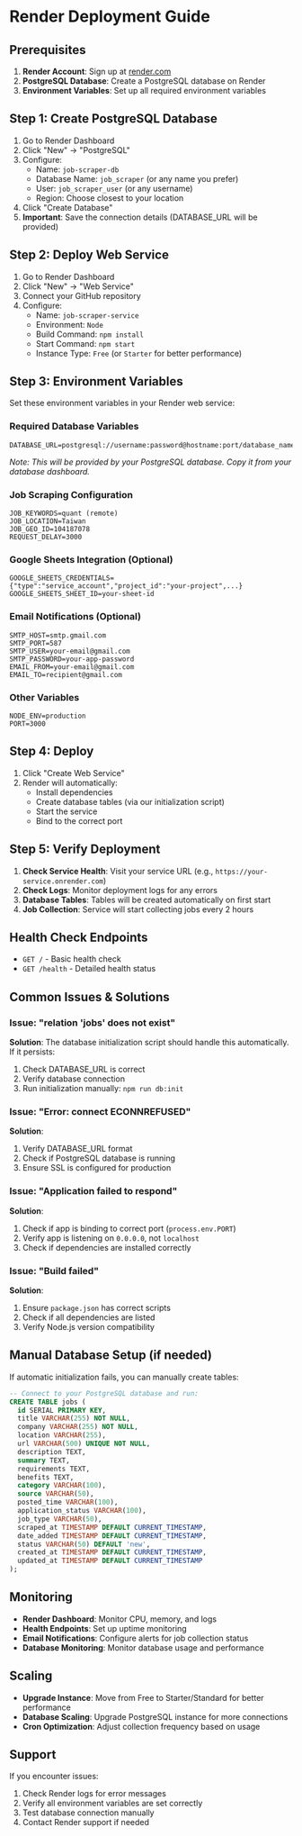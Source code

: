 # Render Deployment Guide

## Prerequisites

1. **Render Account**: Sign up at [render.com](https://render.com)
2. **PostgreSQL Database**: Create a PostgreSQL database on Render
3. **Environment Variables**: Set up all required environment variables

## Step 1: Create PostgreSQL Database

1. Go to Render Dashboard
2. Click "New" → "PostgreSQL"
3. Configure:
   - Name: `job-scraper-db`
   - Database Name: `job_scraper` (or any name you prefer)
   - User: `job_scraper_user` (or any username)
   - Region: Choose closest to your location
4. Click "Create Database"
5. **Important**: Save the connection details (DATABASE_URL will be provided)

## Step 2: Deploy Web Service

1. Go to Render Dashboard
2. Click "New" → "Web Service"
3. Connect your GitHub repository
4. Configure:
   - Name: `job-scraper-service`
   - Environment: `Node`
   - Build Command: `npm install`
   - Start Command: `npm start`
   - Instance Type: `Free` (or `Starter` for better performance)

## Step 3: Environment Variables

Set these environment variables in your Render web service:

### Required Database Variables
```
DATABASE_URL=postgresql://username:password@hostname:port/database_name
```
*Note: This will be provided by your PostgreSQL database. Copy it from your database dashboard.*

### Job Scraping Configuration
```
JOB_KEYWORDS=quant (remote)
JOB_LOCATION=Taiwan
JOB_GEO_ID=104187078
REQUEST_DELAY=3000
```

### Google Sheets Integration (Optional)
```
GOOGLE_SHEETS_CREDENTIALS={"type":"service_account","project_id":"your-project",...}
GOOGLE_SHEETS_SHEET_ID=your-sheet-id
```

### Email Notifications (Optional)
```
SMTP_HOST=smtp.gmail.com
SMTP_PORT=587
SMTP_USER=your-email@gmail.com
SMTP_PASSWORD=your-app-password
EMAIL_FROM=your-email@gmail.com
EMAIL_TO=recipient@gmail.com
```

### Other Variables
```
NODE_ENV=production
PORT=3000
```

## Step 4: Deploy

1. Click "Create Web Service"
2. Render will automatically:
   - Install dependencies
   - Create database tables (via our initialization script)
   - Start the service
   - Bind to the correct port

## Step 5: Verify Deployment

1. **Check Service Health**: Visit your service URL (e.g., `https://your-service.onrender.com`)
2. **Check Logs**: Monitor deployment logs for any errors
3. **Database Tables**: Tables will be created automatically on first start
4. **Job Collection**: Service will start collecting jobs every 2 hours

## Health Check Endpoints

- `GET /` - Basic health check
- `GET /health` - Detailed health status

## Common Issues & Solutions

### Issue: "relation 'jobs' does not exist"
**Solution**: The database initialization script should handle this automatically. If it persists:
1. Check DATABASE_URL is correct
2. Verify database connection
3. Run initialization manually: `npm run db:init`

### Issue: "Error: connect ECONNREFUSED"
**Solution**: 
1. Verify DATABASE_URL format
2. Check if PostgreSQL database is running
3. Ensure SSL is configured for production

### Issue: "Application failed to respond"
**Solution**:
1. Check if app is binding to correct port (`process.env.PORT`)
2. Verify app is listening on `0.0.0.0`, not `localhost`
3. Check if dependencies are installed correctly

### Issue: "Build failed"
**Solution**:
1. Ensure `package.json` has correct scripts
2. Check if all dependencies are listed
3. Verify Node.js version compatibility

## Manual Database Setup (if needed)

If automatic initialization fails, you can manually create tables:

```sql
-- Connect to your PostgreSQL database and run:
CREATE TABLE jobs (
  id SERIAL PRIMARY KEY,
  title VARCHAR(255) NOT NULL,
  company VARCHAR(255) NOT NULL,
  location VARCHAR(255),
  url VARCHAR(500) UNIQUE NOT NULL,
  description TEXT,
  summary TEXT,
  requirements TEXT,
  benefits TEXT,
  category VARCHAR(100),
  source VARCHAR(50),
  posted_time VARCHAR(100),
  application_status VARCHAR(100),
  job_type VARCHAR(50),
  scraped_at TIMESTAMP DEFAULT CURRENT_TIMESTAMP,
  date_added TIMESTAMP DEFAULT CURRENT_TIMESTAMP,
  status VARCHAR(50) DEFAULT 'new',
  created_at TIMESTAMP DEFAULT CURRENT_TIMESTAMP,
  updated_at TIMESTAMP DEFAULT CURRENT_TIMESTAMP
);
```

## Monitoring

- **Render Dashboard**: Monitor CPU, memory, and logs
- **Health Endpoints**: Set up uptime monitoring
- **Email Notifications**: Configure alerts for job collection status
- **Database Monitoring**: Monitor database usage and performance

## Scaling

- **Upgrade Instance**: Move from Free to Starter/Standard for better performance
- **Database Scaling**: Upgrade PostgreSQL instance for more connections
- **Cron Optimization**: Adjust collection frequency based on usage

## Support

If you encounter issues:
1. Check Render logs for error messages
2. Verify all environment variables are set correctly
3. Test database connection manually
4. Contact Render support if needed